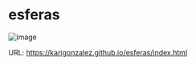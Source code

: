 # esferas

![image](https://user-images.githubusercontent.com/20424574/179844911-c96c7d9c-16cc-455d-a80c-35b2a8653a18.png)

URL: https://karigonzalez.github.io/esferas/index.html
